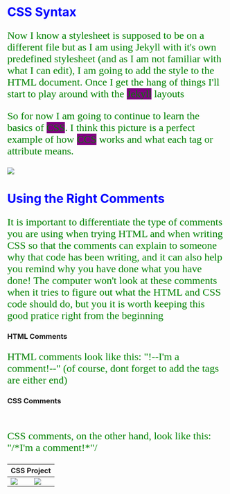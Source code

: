 <html>
	<head>
		<style>
			p {
				color: Green;
				font-family: Garamond;
        font-size: 24px;
			}
			h1 {
				color: Blue;
			}
			span {
				background-color: purple;
			}
		</style>
		<title>Getting to Grips with CSS</title>
	</head>
	<body>
    <h1>CSS Syntax</h1>
    <p>Now I know a stylesheet is supposed to be on a different file but as I am using Jekyll with it's own predefined stylesheet (and as I am not familiar with what I can edit), I am going to add the style to the HTML document. Once I get the hang of things I'll start to play around with the <span>Jekyll</span> layouts</p>
   <p>So for now I am going to continue to learn the basics of <span>CSS</span>. I think this picture is a perfect example of how <span>CCS</span> works and what each tag or attribute means.</p>
   <a href="codecademy.com/courses/web-beginner-en-HZA3b" targer="blank">
    <img src="https://s3.eu-west-2.amazonaws.com/sallearnstocode.images/CSS+Syntax.png" />
   </a>
   <h1>Using the Right Comments</h1>
   <p>It is important to differentiate the type of comments you are using when trying HTML and when writing CSS so that the comments can explain to someone why that code has been writing, and it can also help you remind why you have done what you have done! The computer won't look at these comments when it tries to figure out what the HTML and CSS code should do, but you it is worth keeping this good pratice right from the beginning</p>
   <h3>HTML Comments</h3>
   <p>HTML comments look like this: "!--I'm a comment!--" (of course, dont forget to add the tags are either end)
</p>
   <h3>CSS Comments</h3>
   <p>CSS comments, on the other hand, look like this: "/*I'm a comment!*"/</p>
   		<table>
	 <thead>
	    <th colspan="3">CSS Project</th>
	 </thead>
	 <tbody>
	    <tr>
	        <td>
	                <img src="https://s3.eu-west-2.amazonaws.com/sallearnstocode.images/CSS+Project.jpeg" />
	        </td>
	        <td>
	                <img src="https://s3.eu-west-2.amazonaws.com/sallearnstocode.images/CSS+Project+2.2.jpeg" />
	        </td>
	    </tr>
	    <tr>
	 </tbody>
	</table>
  </body>
</html>
